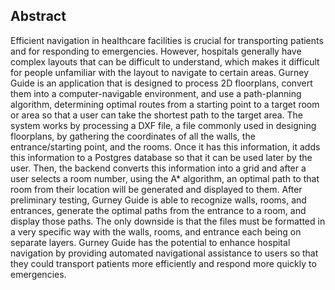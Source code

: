 ## Abstract
Efficient navigation in healthcare facilities is crucial for transporting patients and for responding to emergencies. However, hospitals generally have complex layouts that can be difficult to understand, which makes it difficult for people unfamiliar with the layout to navigate to certain areas. Gurney Guide is an application that is designed to process 2D floorplans, convert them into a computer-navigable environment, and use a path-planning algorithm, determining optimal routes from a starting point to a target room or area so that a user can take the shortest path to the target area. The system works by processing a DXF file, a file commonly used in designing floorplans, by gathering the coordinates of all the walls, the entrance/starting point, and the rooms. Once it has this information, it adds this information to a Postgres database so that it can be used later by the user. Then, the backend converts this information into a grid and after a user selects a room number, using the A* algorithm, an optimal path to that room from their location will be generated and displayed to them. After preliminary testing, Gurney Guide is able to recognize walls, rooms, and entrances, generate the optimal paths from the entrance to a room, and display those paths. The only downside is that the files must be formatted in a very specific way with the walls, rooms, and entrance each being on separate layers. Gurney Guide has the potential to enhance hospital navigation by providing automated navigational assistance to users so that they could transport patients more efficiently and respond more quickly to emergencies.
